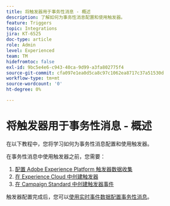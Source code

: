 ```yaml
---
title: 将触发器用于事务性消息 - 概述
description: 了解如何为事务性消息配置和使用触发器。
feature: Triggers
topic: Integrations
jira: KT-6525
doc-type: article
role: Admin
level: Experienced
team: TM
hidefromtoc: false
exl-id: 9bc5e4e6-c943-40ca-9d99-a3fa802775f4
source-git-commit: cfa097e1ea0d5ca8c97c1062ea8717c37a51530d
workflow-type: tm+mt
source-wordcount: '0'
ht-degree: 0%

---
```


# 将触发器用于事务性消息 - 概述

在以下教程中，您将学习如何为事务性消息配置和使用触发器。

在事务性消息中使用触发器之前，您需要：

1. [配置 Adobe Experience Platform 触发器数据收集](/help/integrations/configure-launch-for-triggers.md)
2. [在 Experience Cloud 中创建触发器](https://experienceleague.adobe.com/zh-hans/docs/core-services/interface/triggers)
3. [在 Campaign Standard 中创建触发器事件](/help/integrations/create-a-trigger-event.md)

触发器配置完成后，您可以[使用实时事件数据配置事务性消息](/help/integrations/configure-transactional-messages-using-realtime-event-data.md)。
